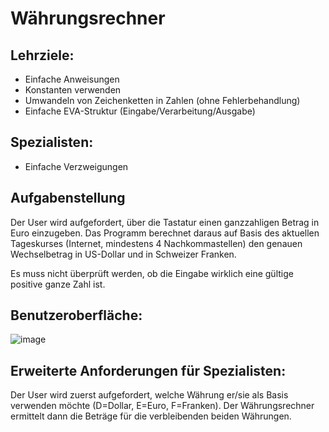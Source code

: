# Währungsrechner

## Lehrziele:
  * Einfache Anweisungen
  * Konstanten verwenden
  * Umwandeln von Zeichenketten in Zahlen (ohne Fehlerbehandlung)
  * Einfache EVA-Struktur (Eingabe/Verarbeitung/Ausgabe)

## Spezialisten:
  * Einfache Verzweigungen

## Aufgabenstellung
Der User wird aufgefordert, über die Tastatur einen ganzzahligen Betrag in Euro einzugeben. Das Programm berechnet daraus auf Basis des aktuellen Tageskurses (Internet, mindestens 4 Nachkommastellen) den genauen Wechselbetrag in US-Dollar und in Schweizer Franken.

Es muss nicht überprüft werden, ob die Eingabe wirklich eine gültige positive ganze Zahl ist.

## Benutzeroberfläche:

![image](https://github.com/Andias98/Currency-Calculator-08/assets/145590196/207d0b75-c1d6-4290-970e-4be3c5388f2b)


## Erweiterte Anforderungen für Spezialisten: 
Der User wird zuerst aufgefordert, welche Währung er/sie als Basis verwenden möchte (D=Dollar,
E=Euro, F=Franken). Der Währungsrechner ermittelt dann die Beträge für die verbleibenden beiden
Währungen.


